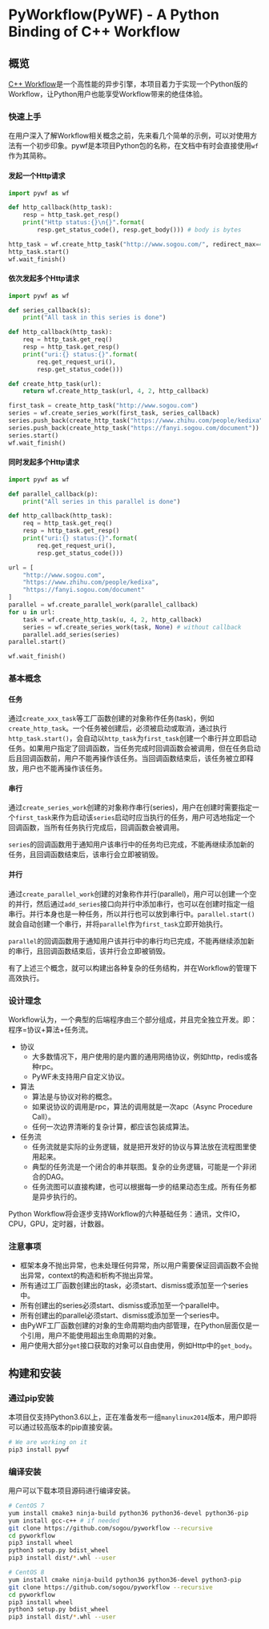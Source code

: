 # PyWorkflow(PyWF) - A Python Binding of C++ Workflow

## 概览
[C++ Workflow](https://github.com/sogou/workflow)是一个高性能的异步引擎，本项目着力于实现一个Python版的Workflow，让Python用户也能享受Workflow带来的绝佳体验。

### 快速上手
在用户深入了解Workflow相关概念之前，先来看几个简单的示例，可以对使用方法有一个初步印象。pywf是本项目Python包的名称，在文档中有时会直接使用`wf`作为其简称。


#### 发起一个Http请求
```py
import pywf as wf

def http_callback(http_task):
    resp = http_task.get_resp()
    print("Http status:{}\n{}".format(
        resp.get_status_code(), resp.get_body())) # body is bytes

http_task = wf.create_http_task("http://www.sogou.com/", redirect_max=4, retry_max=2, callback=http_callback)
http_task.start()
wf.wait_finish()
```

#### 依次发起多个Http请求
```py
import pywf as wf

def series_callback(s):
    print("All task in this series is done")

def http_callback(http_task):
    req = http_task.get_req()
    resp = http_task.get_resp()
    print("uri:{} status:{}".format(
        req.get_request_uri(),
        resp.get_status_code()))

def create_http_task(url):
    return wf.create_http_task(url, 4, 2, http_callback)

first_task = create_http_task("http://www.sogou.com")
series = wf.create_series_work(first_task, series_callback)
series.push_back(create_http_task("https://www.zhihu.com/people/kedixa"))
series.push_back(create_http_task("https://fanyi.sogou.com/document"))
series.start()
wf.wait_finish()
```

#### 同时发起多个Http请求
```py
import pywf as wf

def parallel_callback(p):
    print("All series in this parallel is done")

def http_callback(http_task):
    req = http_task.get_req()
    resp = http_task.get_resp()
    print("uri:{} status:{}".format(
        req.get_request_uri(),
        resp.get_status_code()))

url = [
    "http://www.sogou.com",
    "https://www.zhihu.com/people/kedixa",
    "https://fanyi.sogou.com/document"
]
parallel = wf.create_parallel_work(parallel_callback)
for u in url:
    task = wf.create_http_task(u, 4, 2, http_callback)
    series = wf.create_series_work(task, None) # without callback
    parallel.add_series(series)
parallel.start()

wf.wait_finish()
```

### 基本概念
#### 任务
通过`create_xxx_task`等工厂函数创建的对象称作任务(task)，例如`create_http_task`。一个任务被创建后，必须被启动或取消，通过执行`http_task.start()`，会自动以`http_task`为`first_task`创建一个串行并立即启动任务。如果用户指定了回调函数，当任务完成时回调函数会被调用，但在任务启动后且回调函数前，用户不能再操作该任务。当回调函数结束后，该任务被立即释放，用户也不能再操作该任务。

#### 串行
通过`create_series_work`创建的对象称作串行(series)，用户在创建时需要指定一个`first_task`来作为启动该`series`启动时应当执行的任务，用户可选地指定一个回调函数，当所有任务执行完成后，回调函数会被调用。

`series`的回调函数用于通知用户该串行中的任务均已完成，不能再继续添加新的任务，且回调函数结束后，该串行会立即被销毁。

#### 并行
通过`create_parallel_work`创建的对象称作并行(parallel)，用户可以创建一个空的并行，然后通过`add_series`接口向并行中添加串行，也可以在创建时指定一组串行。并行本身也是一种任务，所以并行也可以放到串行中。`parallel.start()`就会自动创建一个串行，并将`parallel`作为`first_task`立即开始执行。

`parallel`的回调函数用于通知用户该并行中的串行均已完成，不能再继续添加新的串行，且回调函数结束后，该并行会立即被销毁。

有了上述三个概念，就可以构建出各种复杂的任务结构，并在Workflow的管理下高效执行。

### 设计理念
Workflow认为，一个典型的后端程序由三个部分组成，并且完全独立开发。即：程序=协议+算法+任务流。

- 协议
  - 大多数情况下，用户使用的是内置的通用网络协议，例如http，redis或各种rpc。
  - PyWF未支持用户自定义协议。
- 算法
  - 算法是与协议对称的概念。
  - 如果说协议的调用是rpc，算法的调用就是一次apc（Async Procedure Call）。
  - 任何一次边界清晰的复杂计算，都应该包装成算法。
- 任务流
  - 任务流就是实际的业务逻辑，就是把开发好的协议与算法放在流程图里使用起来。
  - 典型的任务流是一个闭合的串并联图。复杂的业务逻辑，可能是一个非闭合的DAG。
  - 任务流图可以直接构建，也可以根据每一步的结果动态生成。所有任务都是异步执行的。

Python Workflow将会逐步支持Workflow的六种基础任务：通讯，文件IO，CPU，GPU，定时器，计数器。

### 注意事项
- 框架本身不抛出异常，也未处理任何异常，所以用户需要保证回调函数不会抛出异常，context的构造和析构不抛出异常。
- 所有通过工厂函数创建出的task，必须start、dismiss或添加至一个series中。
- 所有创建出的series必须start、dismiss或添加至一个parallel中。
- 所有创建出的parallel必须start、dismiss或添加至一个series中。
- 由PyWF工厂函数创建的对象的生命周期均由内部管理，在Python层面仅是一个引用，用户不能使用超出生命周期的对象。
- 用户使用大部分`get`接口获取的对象可以自由使用，例如Http中的`get_body`。

## 构建和安装

### 通过pip安装
本项目仅支持Python3.6以上，正在准备发布一组`manylinux2014`版本，用户即将可以通过较高版本的pip直接安装。

```bash
# We are working on it
pip3 install pywf
```

### 编译安装
用户可以下载本项目源码进行编译安装。

```bash
# CentOS 7
yum install cmake3 ninja-build python36 python36-devel python36-pip
yum install gcc-c++ # if needed
git clone https://github.com/sogou/pyworkflow --recursive
cd pyworkflow
pip3 install wheel
python3 setup.py bdist_wheel
pip3 install dist/*.whl --user
```

```bash
# CentOS 8
yum install cmake ninja-build python36 python36-devel python3-pip
git clone https://github.com/sogou/pyworkflow --recursive
cd pyworkflow
pip3 install wheel
python3 setup.py bdist_wheel
pip3 install dist/*.whl --user
```
